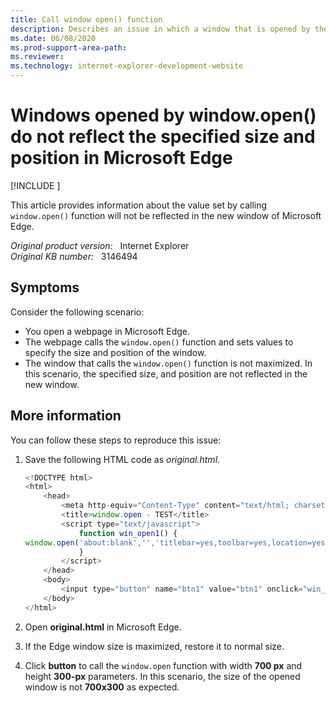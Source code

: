 ```yaml
---
title: Call window open() function
description: Describes an issue in which a window that is opened by the window.open() function don't reflect the specified size and position in Microsoft Edge.
ms.date: 06/08/2020
ms.prod-support-area-path: 
ms.reviewer: 
ms.technology: internet-explorer-development-website
---
```

# Windows opened by window.open() do not reflect the specified size and position in Microsoft Edge

[!INCLUDE [](../../../includes/browsers-important.md)]

This article provides information about the value set by calling `window.open()` function will not be reflected in the new window of Microsoft Edge.

_Original product version:_ &nbsp; Internet Explorer  
_Original KB number:_ &nbsp; 3146494

## Symptoms

Consider the following scenario:

- You open a webpage in Microsoft Edge.
- The webpage calls the `window.open()` function and sets values to specify the size and position of the window.
- The window that calls the `window.open()` function is not maximized. In this scenario, the specified size, and position are not reflected in the new window.

## More information

You can follow these steps to reproduce this issue:

1. Save the following HTML code as *original.html*.

    ```javascript
    <!DOCTYPE html>
    <html>
        <head>
            <meta http-equiv="Content-Type" content="text/html; charset=utf-8"/>
            <title>window.open - TEST</title>
            <script type="text/javascript">
                function win_open1() {
    window.open('about:blank','','titlebar=yes,toolbar=yes,location=yes,status=no,menubar=yes,scrollbars=yes,resizable=yes,width=700,Height=300,left=0,top=0');
                }
            </script>
        </head>
        <body>
            <input type="button" name="btn1" value="btn1" onclick="win_open1();" />width=700,Height=300,left=0,top=0<br>
        </body>
    </html>
    ```

2. Open **original.html** in Microsoft Edge.
3. If the Edge window size is maximized, restore it to normal size.
4. Click **button** to call the `window.open` function with width **700 px** and height **300-px** parameters. In this scenario, the size of the opened window is not **700x300** as expected.
